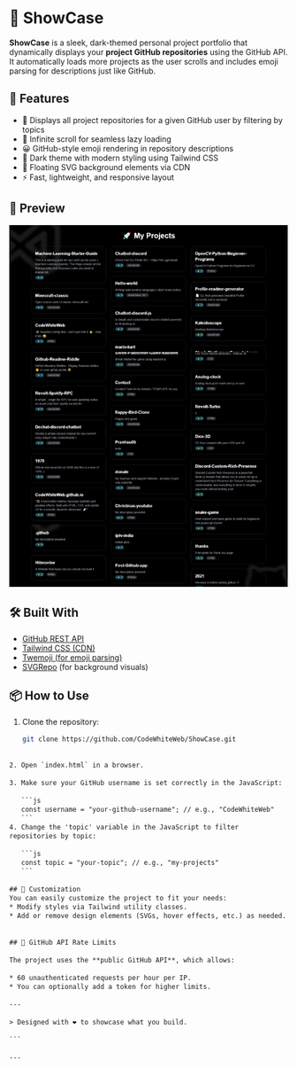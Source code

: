 # 🌟 ShowCase

**ShowCase** is a sleek, dark-themed personal project portfolio that dynamically displays your **project GitHub repositories** using the GitHub API. It automatically loads more projects as the user scrolls and includes emoji parsing for descriptions just like GitHub.

## 🚀 Features

- 🎯 Displays all project repositories for a given GitHub user by filtering by topics
- 🔄 Infinite scroll for seamless lazy loading
- 😀 GitHub-style emoji rendering in repository descriptions
- 🌙 Dark theme with modern styling using Tailwind CSS
- 🎨 Floating SVG background elements via CDN
- ⚡ Fast, lightweight, and responsive layout

## 📸 Preview

![ShowCase Screenshot](./screenshot.png)

## 🛠️ Built With

- [GitHub REST API](https://docs.github.com/en/rest)
- [Tailwind CSS (CDN)](https://tailwindcss.com/docs/installation/play-cdn)
- [Twemoji (for emoji parsing)](https://github.com/twitter/twemoji)
- [SVGRepo](https://www.svgrepo.com/) (for background visuals)

## 📦 How to Use

1. Clone the repository:
   ```bash
   git clone https://github.com/CodeWhiteWeb/ShowCase.git
````

2. Open `index.html` in a browser.

3. Make sure your GitHub username is set correctly in the JavaScript:

   ```js
   const username = "your-github-username"; // e.g., "CodeWhiteWeb"
   ```
4. Change the 'topic' variable in the JavaScript to filter repositories by topic:

   ```js
   const topic = "your-topic"; // e.g., "my-projects"
   ```

## 🧠 Customization
You can easily customize the project to fit your needs:
* Modify styles via Tailwind utility classes.
* Add or remove design elements (SVGs, hover effects, etc.) as needed.


## 🔐 GitHub API Rate Limits

The project uses the **public GitHub API**, which allows:

* 60 unauthenticated requests per hour per IP.
* You can optionally add a token for higher limits.

---

> Designed with ❤️ to showcase what you build.

```

---